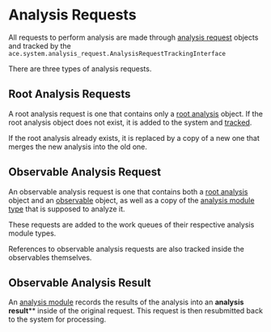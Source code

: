 # Analysis Requests

All requests to perform analysis are made through [analysis request]() objects and tracked by the `ace.system.analysis_request.AnalysisRequestTrackingInterface`

There are three types of analysis requests.

## Root Analysis Requests

A root analysis request is one that contains only a [root analysis](../design/root_analysis.md) object. If the root analysis object does not exist, it is added to the system and [tracked](analysis_tracking.md).

If the root analysis already exists, it is replaced by a copy of a new one that merges the new analysis into the old one.

## Observable Analysis Request

An observable analysis request is one that contains both a [root analysis](../design/root_analysis.md) object and an [observable](../design/observable.md) object, as well as a copy of the [analysis module type](analysis_module_type.md) that is supposed to analyze it.

These requests are added to the work queues of their respective analysis module types.

References to observable analysis requests are also tracked inside the observables themselves.

## Observable Analysis Result

An [analysis module](../design/analysis_module.md) records the results of the analysis into an **analysis result**** inside of the original request. This request is then resubmitted back to the system for processing.